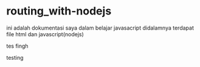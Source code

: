 # routing_with-nodejs
ini adalah dokumentasi saya dalam belajar javasacript 
 didalamnya terdapat file html dan javascript(nodejs)


tes fingh

testing
